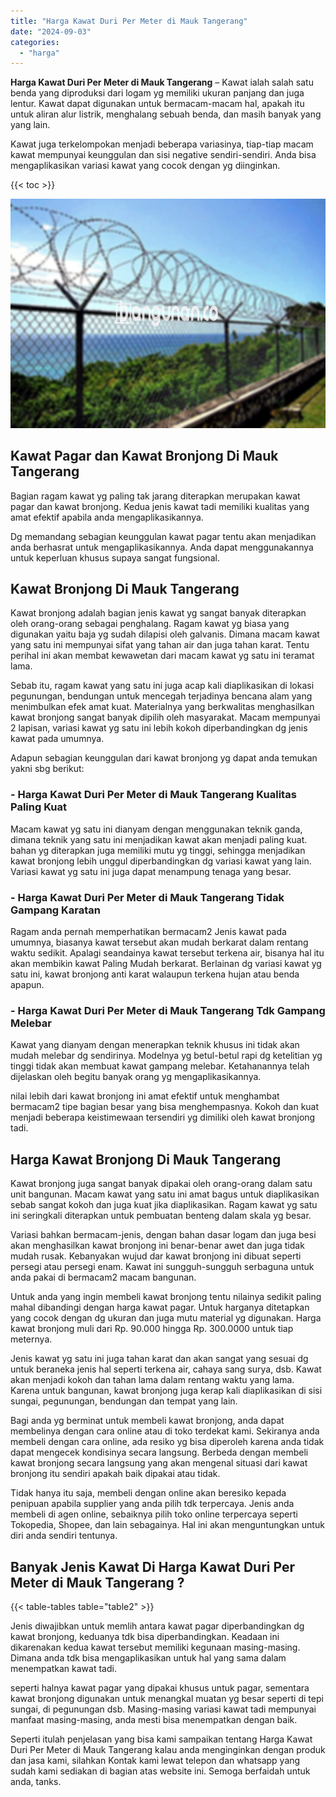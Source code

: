 ```yaml
---
title: "Harga Kawat Duri Per Meter di Mauk Tangerang"
date: "2024-09-03"
categories: 
  - "harga"
---
```


**Harga Kawat Duri Per Meter di Mauk Tangerang** – Kawat ialah salah satu benda yang diproduksi dari logam yg memiliki ukuran panjang dan juga lentur. Kawat dapat digunakan untuk bermacam-macam hal, apakah itu untuk aliran alur listrik, menghalang sebuah benda, dan masih banyak yang yang lain.

Kawat juga terkelompokan menjadi beberapa variasinya, tiap-tiap macam kawat mempunyai keunggulan dan sisi negative sendiri-sendiri. Anda bisa mengaplikasikan variasi kawat yang cocok dengan yg diinginkan.

{{< toc >}}

![Harga Kawat Duri Per Meter di Mauk Tangerang](/images/jual-kawat-murah46.png)

## Kawat Pagar dan Kawat Bronjong Di Mauk Tangerang

Bagian ragam kawat yg paling tak jarang diterapkan merupakan kawat pagar dan kawat bronjong. Kedua jenis kawat tadi memiliki kualitas yang amat efektif apabila anda mengaplikasikannya.

Dg memandang sebagian keunggulan kawat pagar tentu akan menjadikan anda berhasrat untuk mengaplikasikannya. Anda dapat menggunakannya untuk keperluan khusus supaya sangat fungsional.

## Kawat Bronjong Di Mauk Tangerang

Kawat bronjong adalah bagian jenis kawat yg sangat banyak diterapkan oleh orang-orang sebagai penghalang. Ragam kawat yg biasa yang digunakan yaitu baja yg sudah dilapisi oleh galvanis. Dimana macam kawat yang satu ini mempunyai sifat yang tahan air dan juga tahan karat. Tentu perihal ini akan membat kewawetan dari macam kawat yg satu ini teramat lama.

Sebab itu, ragam kawat yang satu ini juga acap kali diaplikasikan di lokasi pegunungan, bendungan untuk mencegah terjadinya bencana alam yang menimbulkan efek amat kuat. Materialnya yang berkwalitas menghasilkan kawat bronjong sangat banyak dipilih oleh masyarakat. Macam mempunyai 2 lapisan, variasi kawat yg satu ini lebih kokoh diperbandingkan dg jenis kawat pada umumnya.

Adapun sebagian keunggulan dari kawat bronjong yg dapat anda temukan yakni sbg berikut:

### \- Harga Kawat Duri Per Meter di Mauk Tangerang Kualitas Paling Kuat

Macam kawat yg satu ini dianyam dengan menggunakan teknik ganda, dimana teknik yang satu ini menjadikan kawat akan menjadi paling kuat. bahan yg diterapkan juga memiliki mutu yg tinggi, sehingga menjadikan kawat bronjong lebih unggul diperbandingkan dg variasi kawat yang lain. Variasi kawat yg satu ini juga dapat menampung tenaga yang besar.

### \- Harga Kawat Duri Per Meter di Mauk Tangerang Tidak Gampang Karatan

Ragam anda pernah memperhatikan bermacam2 Jenis kawat pada umumnya, biasanya kawat tersebut akan mudah berkarat dalam rentang waktu sedikit. Apalagi seandainya kawat tersebut terkena air, bisanya hal itu akan membikin kawat Paling Mudah berkarat. Berlainan dg variasi kawat yg satu ini, kawat bronjong anti karat walaupun terkena hujan atau benda apapun.

### \- Harga Kawat Duri Per Meter di Mauk Tangerang Tdk Gampang Melebar

Kawat yang dianyam dengan menerapkan teknik khusus ini tidak akan mudah melebar dg sendirinya. Modelnya yg betul-betul rapi dg ketelitian yg tinggi tidak akan membuat kawat gampang melebar. Ketahanannya telah dijelaskan oleh begitu banyak orang yg mengaplikasikannya.

nilai lebih dari kawat bronjong ini amat efektif untuk menghambat bermacam2 tipe bagian besar yang bisa menghempasnya. Kokoh dan kuat menjadi beberapa keistimewaan tersendiri yg dimiliki oleh kawat bronjong tadi.

## Harga Kawat Bronjong Di Mauk Tangerang

Kawat bronjong juga sangat banyak dipakai oleh orang-orang dalam satu unit bangunan. Macam kawat yang satu ini amat bagus untuk diaplikasikan sebab sangat kokoh dan juga kuat jika diaplikasikan. Ragam kawat yg satu ini seringkali diterapkan untuk pembuatan benteng dalam skala yg besar.

Variasi bahkan bermacam-jenis, dengan bahan dasar logam dan juga besi akan menghasilkan kawat bronjong ini benar-benar awet dan juga tidak mudah rusak. Kebanyakan wujud dar kawat bronjong ini dibuat seperti persegi atau persegi enam. Kawat ini sungguh-sungguh serbaguna untuk anda pakai di bermacam2 macam bangunan.

Untuk anda yang ingin membeli kawat bronjong tentu nilainya sedikit paling mahal dibandingi dengan harga kawat pagar. Untuk harganya ditetapkan yang cocok dengan dg ukuran dan juga mutu material yg digunakan. Harga kawat bronjong muli dari Rp. 90.000 hingga Rp. 300.0000 untuk tiap meternya.

Jenis kawat yg satu ini juga tahan karat dan akan sangat yang sesuai dg untuk beraneka jenis hal seperti terkena air, cahaya sang surya, dsb. Kawat akan menjadi kokoh dan tahan lama dalam rentang waktu yang lama. Karena untuk bangunan, kawat bronjong juga kerap kali diaplikasikan di sisi sungai, pegunungan, bendungan dan tempat yang lain.

Bagi anda yg berminat untuk membeli kawat bronjong, anda dapat membelinya dengan cara online atau di toko terdekat kami. Sekiranya anda membeli dengan cara online, ada resiko yg bisa diperoleh karena anda tidak dapat mengecek kondisinya secara langsung. Berbeda dengan membeli kawat bronjong secara langsung yang akan mengenal situasi dari kawat bronjong itu sendiri apakah baik dipakai atau tidak.

Tidak hanya itu saja, membeli dengan online akan beresiko kepada penipuan apabila supplier yang anda pilih tdk terpercaya. Jenis anda membeli di agen online, sebaiknya pilih toko online terpercaya seperti Tokopedia, Shopee, dan lain sebagainya. Hal ini akan menguntungkan untuk diri anda sendiri tentunya.

## Banyak Jenis Kawat Di Harga Kawat Duri Per Meter di Mauk Tangerang ?

{{< table-tables table="table2" >}}

Jenis diwajibkan untuk memlih antara kawat pagar diperbandingkan dg kawat bronjong, keduanya tdk bisa diperbandingkan. Keadaan ini dikarenakan kedua kawat tersebut memiliki kegunaan masing-masing. Dimana anda tdk bisa mengaplikasikan untuk hal yang sama dalam menempatkan kawat tadi.

seperti halnya kawat pagar yang dipakai khusus untuk pagar, sementara kawat bronjong digunakan untuk menangkal muatan yg besar seperti di tepi sungai, di pegunungan dsb. Masing-masing variasi kawat tadi mempunyai manfaat masing-masing, anda mesti bisa menempatkan dengan baik.

Seperti itulah penjelasan yang bisa kami sampaikan tentang Harga Kawat Duri Per Meter di Mauk Tangerang kalau anda menginginkan dengan produk dan jasa kami, silahkan Kontak kami lewat telepon dan whatsapp yang sudah kami sediakan di bagian atas website ini. Semoga berfaidah untuk anda, tanks.
